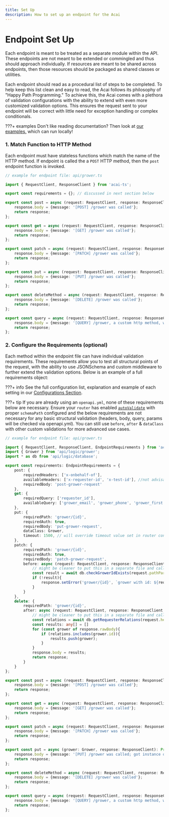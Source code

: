 ```yaml
---
title: Set Up
description: How to set up an endpoint for the Acai
---
```


# Endpoint Set Up

Each endpoint is meant to be treated as a separate module within the API. These endpoints are not meant to be extended or commingled and thus should approach individually. If resources are meant to be shared across endpoints, then those resources should be packaged as shared classes or utilities.

Each endpoint should read as a procedural list of steps to be completed. To help keep this list clean and easy to read, the Acai follows its philosophy of "Happy Path Programming." To achieve this, the Acai comes with a plethora of validation configurations with the ability to extend with even more customized validation options. This ensures the request sent to your endpoint will be correct with little need for exception handling or complex conditionals.

???+ examples
    Don't like reading documentation? Then look at [our examples,](https://github.com/syngenta/acai-ts-docs/blob/main/examples/apigateway) which can run locally!

### 1. Match Function to HTTP Method

Each endpoint must have stateless functions which match the name of the HTTP method. If endpoint is called the a `POST` HTTP method, then the `post` endpoint function is invoked.

```typescript
// example for endpoint file: api/grower.ts

import { RequestClient, ResponseClient } from 'acai-ts';

export const requirements = {}; // discussed in next section below

export const post = async (request: RequestClient, response: ResponseClient): Promise<ResponseClient> => {
    response.body = {message: '[POST] /grower was called'};
    return response;
};

export const get = async (request: RequestClient, response: ResponseClient): Promise<ResponseClient> => {
    response.body = {message: '[GET] /grower was called'};
    return response;
};

export const patch = async (request: RequestClient, response: ResponseClient): Promise<ResponseClient> => {
    response.body = {message: '[PATCH] /grower was called'};
    return response;
};

export const put = async (request: RequestClient, response: ResponseClient): Promise<ResponseClient> => {
    response.body = {message: '[PUT] /grower was called'};
    return response;
};

export const deleteMethod = async (request: RequestClient, response: ResponseClient): Promise<ResponseClient> => {
    response.body = {message: '[DELETE] /grower was called'};
    return response;
};

export const query = async (request: RequestClient, response: ResponseClient): Promise<ResponseClient> => {
    response.body = {message: '[QUERY] /grower, a custom http method, was called'};
    return response;
};
```

### 2. Configure the Requirements (optional)

Each method within the endpoint file can have individual validation requirements. These requirements allow you to test all structural points of the request, with the ability to use JSONSchema and custom middleware to further extend the validation options. Below is an example of a full requirements object:

???+ info
    See the full configuration list, explanation and example of each setting in our [Configurations Section]({{web.url}}/node/apigateway/endpoint/configurations/).

???+ tip
    If you are already using an `openapi.yml`, none of these requirements below are necessary. Ensure your `router` has enabled [`autoValidate`]({{web.url}}/node/apigateway/router/configurations/#example-router-config-with-directory-routing) with proper `schemaPath` configured and the below requirements are not necessary for any basic structural validation (headers, body, query, params will be checked via openapi.yml). You can still use `before`, `after` & `dataClass` with other custom validations for more advanced use cases.

```typescript
// example for endpoint file: api/grower.ts

import { RequestClient, ResponseClient, EndpointRequirements } from 'acai-ts';
import { Grower } from 'api/logic/grower';
import * as db from 'api/logic/database';

export const requirements: EndpointRequirements = {
    post: {
        requiredHeaders: ['x-onbehalf-of'],
        availableHeaders: ['x-requester-id', 'x-test-id'], //not advisable to use; too strict
        requiredBody: 'post-grower-request'
    },
    get: {
        requiredQuery: ['requester_id'],
        availableQuery: ['grower_email', 'grower_phone', 'grower_first', 'grower_last'],
    },
    put: {
        requiredPath: 'grower/{id}',
        requiredAuth: true,
        requiredBody: 'put-grower-request',
        dataClass: Grower,
        timeout: 1500, // will override timeout value set in router config
    },
    patch: {
        requiredPath: 'grower/{id}',
        requiredAuth: true,
        requiredBody: 'patch-grower-request',
        before: async (request: RequestClient, response: ResponseClient, requirements: any): Promise<void> => {
            // might be cleaner to put this in a separate file and call in context.
            const result = await db.checkGrowerIdExists(request.pathParams.id);
            if (!result){
                response.setError('grower/{id}', `grower with id: ${request.pathParams.id} does not exist.`);
            }
        }
    },
    delete: {
        requiredPath: 'grower/{id}',
        after: async (request: RequestClient, response: ResponseClient, requirements: any): Promise<ResponseClient> => {
            // might be cleaner to put this in a separate file and call in context.
            const relations = await db.getRequesterRelations(request.headers['x-requester-id']);
            const results: any[] = []
            for (const grower of response.rawBody){
                if (relations.includes(grower.id)){
                    results.push(grower);
                }
            }
            response.body = results;
            return response;
        }
    }
};

export const post = async (request: RequestClient, response: ResponseClient): Promise<ResponseClient> => {
    response.body = {message: '[POST] /grower was called'};
    return response;
};

export const get = async (request: RequestClient, response: ResponseClient): Promise<ResponseClient> => {
    response.body = {message: '[GET] /grower was called'};
    return response;
};

export const patch = async (request: RequestClient, response: ResponseClient): Promise<ResponseClient> => {
    response.body = {message: '[PATCH] /grower was called'};
    return response;
};

export const put = async (grower: Grower, response: ResponseClient): Promise<ResponseClient> => {
    response.body = {message: '[PUT] /grower was called; got instance of grower instead of request'};
    return response;
};

export const deleteMethod = async (request: RequestClient, response: ResponseClient): Promise<ResponseClient> => {
    response.body = {message: '[DELETE] /grower was called'};
    return response;
};

export const query = async (request: RequestClient, response: ResponseClient): Promise<ResponseClient> => {
    response.body = {message: '[QUERY] /grower, a custom http method, was called'};
    return response;
};
```
